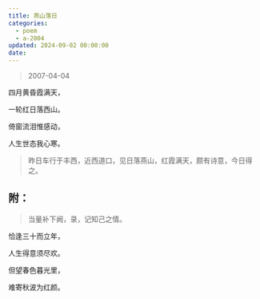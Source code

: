 ```yaml
---
title: 燕山落日
categories:
  - poem
  - a-2004
updated: 2024-09-02 00:00:00
date:
---
```


> 2007-04-04

四月黄昏霞满天，

一轮红日落西山。

倚窗流泪惟感动，

人生世态我心寒。

> 昨日车行于丰西，近西道口，见日落燕山，红霞满天，颇有诗意，今日得之。

## 附： ##

> 当量补下阙，录，记知己之情。

恰逢三十而立年，

人生得意须尽欢。

但望春色暮光里，

难寄秋波为红颜。